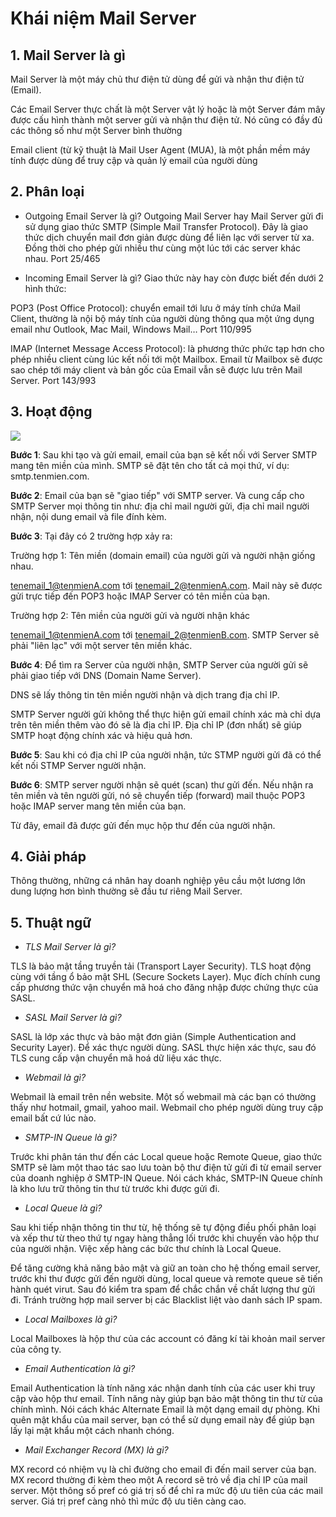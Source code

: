 # Khái niệm Mail Server

## 1. Mail Server là gì

Mail Server là một máy chủ thư điện tử dùng để gửi và nhận thư điện tử (Email).

Các Email Server thực chất là một Server vật lý hoặc là một Server đám mây được cấu hình thành một server gửi và nhận thư điện tử. Nó cũng có đầy đủ các thông số như một Server bình thường

Email client (từ kỹ thuật là Mail User Agent (MUA), là một phần mềm máy tính được dùng để truy cập và quản lý email của người dùng


## 2. Phân loại

- Outgoing Email Server là gì? 
Outgoing Mail Server hay Mail Server gửi đi sử dụng giao thức SMTP (Simple Mail Transfer Protocol). Đây là giao thức dịch chuyển mail đơn giản được dùng để liên lạc với server từ xa. Đồng thời cho phép gửi nhiều thư cùng một lúc tới các server khác nhau.
Port 25/465

- Incoming Email Server là gì? 
Giao thức này hay còn được biết đến dưới 2 hình thức: 

POP3 (Post Office Protocol): chuyển email tới lưu ở máy tính chứa Mail Client, thường là nội bộ máy tính của người dùng thông qua một ứng dụng email như Outlook, Mac Mail, Windows Mail… 
Port 110/995

IMAP (Internet Message Access Protocol): là phương thức phức tạp hơn cho phép nhiều client cùng lúc kết nối tới một Mailbox. Email từ Mailbox sẽ được sao chép tới máy client và bản gốc của Email vẫn sẽ được lưu trên Mail Server.
Port 143/993

## 3. Hoạt động

<img src="https://wiki.matbao.net/wp-content/uploads/2019/08/mail-server-la-gi-co-3-giao-thuc-hoat-dong-chinh-cua-mail-server.png">

**Bước 1**:
Sau khi tạo và gửi email, email của bạn sẽ kết nối với Server SMTP mang tên miền của mình. SMTP sẽ đặt tên cho tất cả mọi thứ, ví dụ: smtp.tenmien.com.

**Bước 2**:
Email của bạn sẽ "giao tiếp" với SMTP server. Và cung cấp cho SMTP Server mọi thông tin như: địa chỉ mail người gửi, địa chỉ mail người nhận, nội dung email và file đính kèm.

**Bước 3**:
Tại đây có 2 trường hợp xảy ra:

Trường hợp 1: Tên miền (domain email) của người gửi và người nhận giống nhau. 

tenemail_1@tenmienA.com tới tenemail_2@tenmienA.com. Mail này sẽ được gửi trực tiếp đến POP3 hoặc IMAP Server có tên miền của bạn. 

Trường hợp 2: Tên miền của người gửi và người nhận khác

tenemail_1@tenmienA.com tới tenemail_2@tenmienB.com. SMTP Server sẽ phải "liên lạc" với một server tên miền khác.

**Bước 4**:
Để tìm ra Server của người nhận, SMTP Server của người gửi sẽ phải giao tiếp với DNS (Domain Name Server). 

DNS sẽ lấy thông tin tên miền người nhận và dịch trang địa chỉ IP. 

SMTP Server người gửi không thể thực hiện gửi email chính xác mà chỉ dựa trên tên miền thêm vào đó sẽ là địa chỉ IP. Địa chỉ IP (đơn nhất) sẽ giúp SMTP hoạt động chính xác và hiệu quả hơn.

**Bước 5**:
Sau khi có địa chỉ IP của người nhận, tức STMP người gửi đã có thể kết nối STMP Server người nhận.

**Bước 6**:
SMTP server người nhận sẽ quét (scan) thư gửi đến. Nếu nhận ra tên miền và tên người gửi, nó sẽ chuyển tiếp (forward) mail thuộc POP3 hoặc IMAP server mang tên miền của bạn. 

Từ đây, email đã được gửi đến mục hộp thư đến của người nhận.

## 4. Giải pháp

Thông thường, những cá nhân hay doanh nghiệp yêu cầu một lương lớn dung lượng hơn bình thường sẽ đầu tư riêng Mail Server.

## 5. Thuật ngữ

- *TLS Mail Server là gì?*

TLS là bảo mật tầng truyền tải (Transport Layer Security). TLS hoạt động cùng với tầng ổ bảo mật SHL (Secure Sockets Layer). Mục đích chính cung cấp phương thức vận chuyển mã hoá cho đăng nhập được chứng thực của SASL.

- *SASL Mail Server là gì?*

SASL là lớp xác thực và bảo mật đơn giản (Simple Authentication and Security Layer). Để xác thực người dùng. SASL thực hiện xác thực, sau đó TLS cung cấp vận chuyển mã hoá dữ liệu xác thực.

- *Webmail là gì?*

Webmail là email trên nền website. Một số webmail mà các bạn có thường thấy như hotmail, gmail, yahoo mail. Webmail cho phép người dùng truy cập email bất cứ lúc nào.

- *SMTP-IN Queue là gì?*

Trước khi phân tán thư đến các Local queue hoặc Remote Queue, giao thức SMTP sẽ làm một thao tác sao lưu toàn bộ thư điện tử gửi đi từ email server của doanh nghiệp ở SMTP-IN Queue. Nói cách khác, SMTP-IN Queue chính là kho lưu trữ thông tin thư từ trước khi được gửi đi.

- *Local Queue là gì?*

Sau khi tiếp nhận thông tin thư từ, hệ thống sẽ tự động điều phối phân loại và xếp thư từ theo thứ tự ngay hàng thẳng lối trước khi chuyến vào hộp thư của người nhận. Việc xếp hàng các bức thư chính là Local Queue.

Để tăng cường khả năng bảo mật và giữ an toàn cho hệ thống email server, trước khi thư được gửi đến người dùng, local queue và remote queue sẽ tiến hành quét virut. Sau đó kiểm tra spam để chắc chắn về chất lượng thư gửi đi. Tránh trường hợp mail server bị các Blacklist liệt vào danh sách IP spam.

- *Local Mailboxes là gì?*

Local Mailboxes là hộp thư của các account có đăng kí tài khoản mail server của công ty.

- *Email Authentication là gì?*

Email Authentication là tính năng xác nhận danh tính của các user khi truy cập vào hộp thư email. Tính năng này giúp bạn bảo mật thông tin thư từ của chính mình. Nói cách khác Alternate Email là một dạng email dự phòng. Khi quên mật khẩu của mail server, bạn có thể sử dụng email này để giúp bạn lấy lại mật khẩu một cách nhanh chóng.

- *Mail Exchanger Record (MX) là gì?*

MX record có nhiệm vụ là chỉ đường cho email đi đến mail server của bạn. MX record thường đi kèm theo một A record sẽ trỏ về địa chỉ IP của mail server. Một thông số pref có giá trị số để chỉ ra mức độ ưu tiên của các mail server. Giá trị pref càng nhỏ thì mức độ ưu tiên càng cao.
